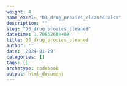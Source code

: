 ```yaml
---
weight: 4
name_excel: "D3_drug_proxies_cleaned.xlsx"
description: ""
slug: "D3_drug_proxies_cleaned"
datetime: 1.7065268e+09
title: D3_drug_proxies_cleaned
author: ''
date: '2024-01-29'
categories: []
tags: []
archetype: codebook
output: html_document
---
```


<div class="tabcontent"></div>

